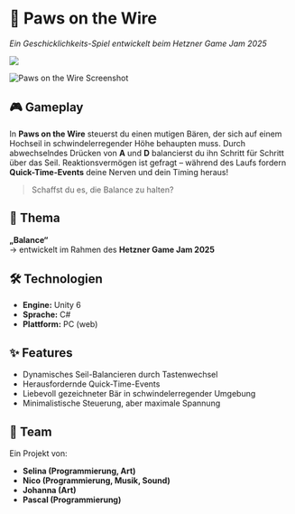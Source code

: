 # 🐾 Paws on the Wire

*Ein Geschicklichkeits-Spiel entwickelt beim Hetzner Game Jam 2025*

<p>
  <a href="https://raevren.github.io/hetznergamejam2025/" target="_blank">
    <img src="https://img.shields.io/badge/Jetzt%20Spielen-%F0%9F%8E%AE-brightgreen?style=for-the-badge">
  </a>
</p>

![Paws on the Wire Screenshot](https://github.com/Raevren/hetznergamejam2025/raw/main/docs/screen_shot_start_screen.png)

## 🎮 Gameplay

In **Paws on the Wire** steuerst du einen mutigen Bären, der sich auf einem Hochseil in schwindelerregender Höhe behaupten muss. Durch abwechselndes Drücken von **A** und **D** balancierst du ihn Schritt für Schritt über das Seil. Reaktionsvermögen ist gefragt – während des Laufs fordern **Quick-Time-Events** deine Nerven und dein Timing heraus!

> Schaffst du es, die Balance zu halten?

## 🧠 Thema

**„Balance“**  
→ entwickelt im Rahmen des **Hetzner Game Jam 2025**

## 🛠️ Technologien

- **Engine:** Unity 6
- **Sprache:** C#
- **Plattform:** PC (web)

## ✨ Features

- Dynamisches Seil-Balancieren durch Tastenwechsel
- Herausfordernde Quick-Time-Events
- Liebevoll gezeichneter Bär in schwindelerregender Umgebung
- Minimalistische Steuerung, aber maximale Spannung

## 👥 Team

Ein Projekt von:

- **Selina (Programmierung, Art)**
- **Nico (Programmierung, Musik, Sound)**
- **Johanna (Art)**
- **Pascal (Programmierung)**
